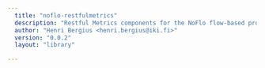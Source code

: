 ```yaml
---
  title: "noflo-restfulmetrics"
  description: "Restful Metrics components for the NoFlo flow-based programming environment"
  author: "Henri Bergius <henri.bergius@iki.fi>"
  version: "0.0.2"
  layout: "library"

---
```

